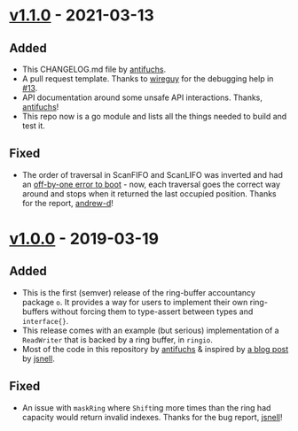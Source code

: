 # [v1.1.0] - 2021-03-13

## Added

* This CHANGELOG.md file by [antifuchs].
* A pull request template. Thanks to [wireguy] for the debugging help
  in [#13](https://github.com/antifuchs/o/issues/13).
* API documentation around some unsafe API interactions. Thanks,
  [antifuchs]!
* This repo now is a go module and lists all the things needed to
  build and test it.

## Fixed

* The order of traversal in ScanFIFO and ScanLIFO was inverted and had
  an [off-by-one error to
  boot](https://github.com/antifuchs/o/issues/22) - now, each
  traversal goes the correct way around and stops when it returned the
  last occupied position. Thanks for the report, [andrew-d]!

# [v1.0.0] - 2019-03-19

## Added

* This is the first (semver) release of the ring-buffer accountancy
  package `o`. It provides a way for users to implement their own
  ring-buffers without forcing them to type-assert between types and
  `interface{}`.
* This release comes with an example (but serious) implementation of a
  `ReadWriter` that is backed by a ring buffer, in `ringio`.
* Most of the code in this repository by [antifuchs] & inspired by
  [a blog post](https://www.snellman.net/blog/archive/2016-12-13-ring-buffers/)
  by [jsnell].

## Fixed

* An issue with `maskRing` where `Shift`ing more times than the ring
  had capacity would return invalid indexes. Thanks for the bug
  report, [jsnell]!

<!-- github short links to contributors' profiles: -->
[andrew-d]: https://github.com/andrew-d
[antifuchs]: https://github.com/antifuchs
[jsnell]: https://github.com/jsnell
[wireguy]: https://github.com/wireguy

<!-- release version number short links: -->
[v1.1.0]: https://github.com/antifuchs/o/releases/tag/v1.1.0
[v1.0.0]: https://github.com/antifuchs/o/releases/tag/v1.0.0
